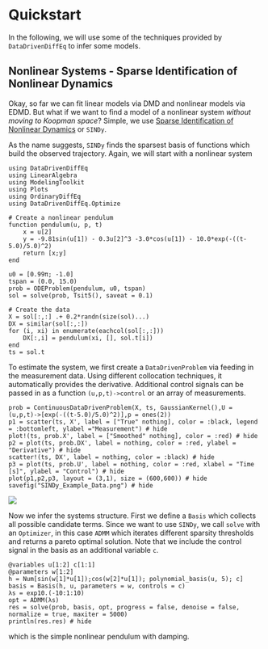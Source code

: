 # Quickstart

In the following, we will use some of the techniques provided by `DataDrivenDiffEq` to infer some models.

## Nonlinear Systems - Sparse Identification of Nonlinear Dynamics

Okay, so far we can fit linear models via DMD and nonlinear models via EDMD. But what if we want to find a model of a nonlinear system *without moving to Koopman space*? Simple, we use [Sparse Identification of Nonlinear Dynamics](https://www.pnas.org/content/113/15/3932) or `SINDy`.

As the name suggests, `SINDy` finds the sparsest basis of functions which build the observed trajectory. Again, we will start with a nonlinear system

```@example 3
using DataDrivenDiffEq
using LinearAlgebra
using ModelingToolkit
using Plots
using OrdinaryDiffEq
using DataDrivenDiffEq.Optimize

# Create a nonlinear pendulum
function pendulum(u, p, t)
    x = u[2]
    y = -9.81sin(u[1]) - 0.3u[2]^3 -3.0*cos(u[1]) - 10.0*exp(-((t-5.0)/5.0)^2)
    return [x;y]
end

u0 = [0.99π; -1.0]
tspan = (0.0, 15.0)
prob = ODEProblem(pendulum, u0, tspan)
sol = solve(prob, Tsit5(), saveat = 0.1)

# Create the data
X = sol[:,:] .+ 0.2*randn(size(sol)...)
DX = similar(sol[:,:])
for (i, xi) in enumerate(eachcol(sol[:,:]))
    DX[:,i] = pendulum(xi, [], sol.t[i])
end
ts = sol.t
```
To estimate the system, we first create a `DataDrivenProblem` via feeding in the measurement data.
Using different collocation techniques, it automatically provides the derivative. Additional control signals can be passed
in as a function `(u,p,t)->control` or an array of measurements.
```@example 3
prob = ContinuousDataDrivenProblem(X, ts, GaussianKernel(),U = (u,p,t)->[exp(-((t-5.0)/5.0)^2)],p = ones(2))
p1 = scatter(ts, X', label = ["True" nothing], color = :black, legend = :bottomleft, ylabel ="Measurement") # hide
plot!(ts, prob.X', label = ["Smoothed" nothing], color = :red) # hide
p2 = plot(ts, prob.DX', label = nothing, color = :red, ylabel = "Derivative") # hide
scatter!(ts, DX', label = nothing, color = :black) # hide
p3 = plot(ts, prob.U', label = nothing, color = :red, xlabel = "Time [s]", ylabel = "Control") # hide
plot(p1,p2,p3, layout = (3,1), size = (600,600)) # hide
savefig("SINDy_Example_Data.png") # hide
```
![](SINDy_Example_Data.png)

Now we infer the systems structure. First we define a `Basis` which collects all possible candidate terms.
Since we want to use `SINDy`, we call `solve` with an `Optimizer`, in this case `ADMM` which iterates different sparsity thresholds
and returns a pareto optimal solution. Note that we include the control signal in the basis as an additional variable `c`.
```@example 3
@variables u[1:2] c[1:1]
@parameters w[1:2]
h = Num[sin(w[1]*u[1]);cos(w[2]*u[1]); polynomial_basis(u, 5); c]
basis = Basis(h, u, parameters = w, controls = c)
λs = exp10.(-10:1:10)
opt = ADMM(λs)
res = solve(prob, basis, opt, progress = false, denoise = false, normalize = true, maxiter = 5000)
println(res.res) # hide
```

which is the simple nonlinear pendulum with damping.
